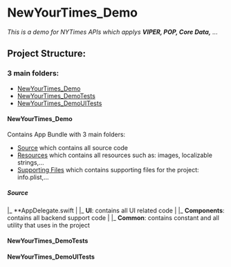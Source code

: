 # NewYourTimes_Demo

*This is a demo for NYTimes APIs which applys **VIPER, POP, Core Data,** ...*


## Project Structure:
### 3 main folders:
* [NewYourTimes_Demo](#head1)
* [NewYourTimes_DemoTests](#head2)
* [NewYourTimes_DemoUITests](#head3)

#### <a name="head1"></a>NewYourTimes_Demo
Contains App Bundle with 3 main folders:
* [Source](#head1.1) which contains all source code
* [Resources](#head1.2) which contains all resources such as: images, localizable strings,...
* [Supporting Files](#head1.3) which contains supporting files for the project: info.plist,...

##### Source
|_ **AppDelegate.swift
|
|_ **UI**: contains all UI related code
|
|_ **Components**: contains all backend support code
|
|_ **Common**: contains constant and all utility that uses in the project

#### <a name="head2"></a>NewYourTimes_DemoTests

#### <a name="head3"></a>NewYourTimes_DemoUITests

